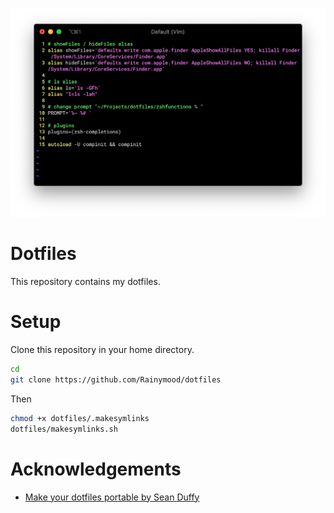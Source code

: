 ![](./img.png)

# Dotfiles

This repository contains my dotfiles. 

# Setup

Clone this repository in your home directory.

```bash
cd 
git clone https://github.com/Rainymood/dotfiles
```

Then 

```bash
chmod +x dotfiles/.makesymlinks
dotfiles/makesymlinks.sh
```

# Acknowledgements

* [Make your dotfiles portable by Sean Duffy](http://seanduffy.co.uk/2013/09/16/making-your-dotfiles-portable/)



